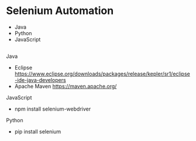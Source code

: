 # Selenium Automation
- Java
- Python
- JavaScript
##

Java
- Eclipse https://www.eclipse.org/downloads/packages/release/kepler/sr1/eclipse-ide-java-developers
- Apache Maven https://maven.apache.org/

JavaScript
- npm install selenium-webdriver

Python
- pip install selenium
